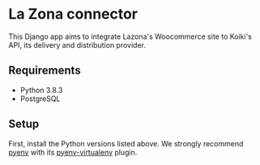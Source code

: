 # La Zona connector

This Django app aims to integrate Lazona's Woocommerce site to Koiki's API, its
delivery and distribution provider.

## Requirements

* Python 3.8.3
* PostgreSQL

## Setup

First, install the Python versions listed above. We strongly recommend [pyenv](https://github.com/pyenv/pyenv) with its [pyenv-virtualenv](pyenv-virtualenv) plugin.
